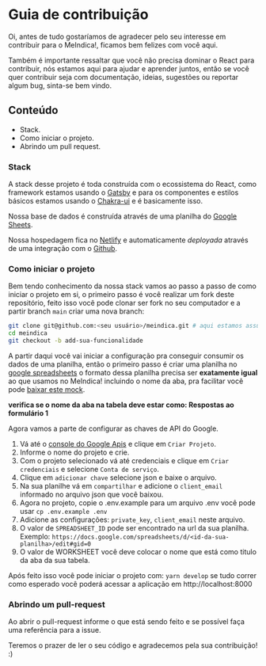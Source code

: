 # Guia de contribuição
Oi, antes de tudo gostaríamos de agradecer pelo seu interesse em contribuir para o MeIndica!,
ficamos bem felizes com você aqui.

Também é importante ressaltar que você não precisa dominar o React para contribuir, nós
estamos aqui para ajudar e aprender juntos, então se você quer contribuir seja com documentação,
ideias, sugestões ou reportar algum bug, sinta-se bem vindo.

## Conteúdo

- Stack.
- Como iniciar o projeto.
- Abrindo um pull request.

### Stack
A stack desse projeto é toda construída com o ecossistema do React, como framework estamos
usando o [Gatsby](https://gatsbyjs.com) e para os componentes e estilos básicos estamos
usando o [Chakra-ui](https://chakra-ui.com) e é basicamente isso.

Nossa base de dados é construída através de uma planilha do [Google Sheets](https://www.google.com/sheets/about/).

Nossa hospedagem fica no [Netlify](https://www.netlify.com/) e automaticamente _deployada_
através de uma integração com o [Github](https://github.com).

### Como iniciar o projeto
Bem tendo conhecimento da nossa stack vamos ao passo a passo de como iniciar o projeto em si,
o primeiro passo é você realizar um fork deste repositório, feito isso você pode clonar ser 
fork no seu computador e a partir branch `main` criar uma nova branch:

```bash
git clone git@github.com:<seu usuário>/meindica.git # aqui estamos assumindo que você já configurou o ssh para acessar o github.
cd meindica
git checkout -b add-sua-funcionalidade
```

A partir daqui você vai iniciar a configuração pra conseguir consumir os dados de uma planilha,
então o primeiro passo é criar uma planilha no [google spreadsheets](https://www.google.com/sheets/about/)
o formato dessa planilha precisa ser **exatamente igual** ao que usamos no MeIndica!
incluindo o nome da aba, pra facilitar você pode [baixar este mock](docs/mock.xlsx).

**verifica se o nome da aba na tabela deve estar como: Respostas ao formulário 1**

Agora vamos a parte de configurar as chaves de API do Google.

1. Vá até o [console do Google Apis](https://console.developers.google.com/) e clique em `Criar Projeto`.
2. Informe o nome do projeto e crie.
3. Com o projeto selecionado vá até credenciais e clique em `Criar credenciais` e selecione `Conta de serviço`.
4. Clique em `adicionar chave` selecione json e baixe o arquivo.
5. Na sua planilhe vá em `compartilhar` e adicione o `client_email` informado no arquivo json que você baixou.
6. Agora no projeto, copie o .env.example para um arquivo .env você pode usar `cp .env.example .env`
7. Adicione as configurações: `private_key`, `client_email` neste arquivo.
8. O valor de `SPREADSHEET_ID` pode ser encontrado na url da sua planilha. Exemplo: `https://docs.google.com/spreadsheets/d/<id-da-sua-planilha>/edit#gid=0`
9. O valor de WORKSHEET você deve colocar o nome que está como titulo da aba da sua tabela.

Após feito isso você pode iniciar o projeto com: `yarn develop` se tudo correr como esperado
você poderá acessar a aplicação em http://localhost:8000

### Abrindo um pull-request

Ao abrir o pull-request informe o que está sendo feito e se possível faça uma referência para a issue.

Teremos o prazer de ler o seu código e agradecemos pela sua contribuição! :)
